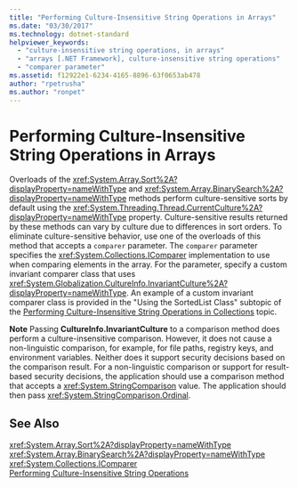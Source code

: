 ```yaml
---
title: "Performing Culture-Insensitive String Operations in Arrays"
ms.date: "03/30/2017"
ms.technology: dotnet-standard
helpviewer_keywords: 
  - "culture-insensitive string operations, in arrays"
  - "arrays [.NET Framework], culture-insensitive string operations"
  - "comparer parameter"
ms.assetid: f12922e1-6234-4165-8896-63f0653ab478
author: "rpetrusha"
ms.author: "ronpet"
---
```

# Performing Culture-Insensitive String Operations in Arrays
Overloads of the <xref:System.Array.Sort%2A?displayProperty=nameWithType> and <xref:System.Array.BinarySearch%2A?displayProperty=nameWithType> methods perform culture-sensitive sorts by default using the <xref:System.Threading.Thread.CurrentCulture%2A?displayProperty=nameWithType> property. Culture-sensitive results returned by these methods can vary by culture due to differences in sort orders. To eliminate culture-sensitive behavior, use one of the overloads of this method that accepts a `comparer` parameter. The `comparer` parameter specifies the <xref:System.Collections.IComparer> implementation to use when comparing elements in the array. For the parameter, specify a custom invariant comparer class that uses <xref:System.Globalization.CultureInfo.InvariantCulture%2A?displayProperty=nameWithType>. An example of a custom invariant comparer class is provided in the "Using the SortedList Class" subtopic of the [Performing Culture-Insensitive String Operations in Collections](../../../docs/standard/globalization-localization/performing-culture-insensitive-string-operations-in-collections.md) topic.  
  
 **Note** Passing **CultureInfo.InvariantCulture** to a comparison method does perform a culture-insensitive comparison. However, it does not cause a non-linguistic comparison, for example, for file paths, registry keys, and environment variables. Neither does it support security decisions based on the comparison result. For a non-linguistic comparison or support for result-based security decisions, the application should use a comparison method that accepts a <xref:System.StringComparison> value. The application should then pass <xref:System.StringComparison.Ordinal>.  
  
## See Also  
 <xref:System.Array.Sort%2A?displayProperty=nameWithType>  
 <xref:System.Array.BinarySearch%2A?displayProperty=nameWithType>  
 <xref:System.Collections.IComparer>  
 [Performing Culture-Insensitive String Operations](../../../docs/standard/globalization-localization/performing-culture-insensitive-string-operations.md)
